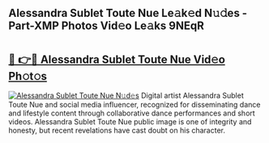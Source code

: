 ## Alessandra Sublet Toute Nue Le𝚊k𝚎d N𝚞𝚍es - Part-XMP Photos Vid𝚎o Le𝚊ks 9NEqR

# <h2><a href="http://fbaxw7j.evod.top/?m=Alessandra+Sublet+Toute+Nue">🔗 👉🔴 Alessandra Sublet Toute Nue Vid𝚎o Ph𝚘t𝚘s</a></h2>

[![Alessandra Sublet Toute Nue N𝚞d𝚎s](https://i.imgur.com/8V9OHl7.gif)](http://fbaxw7j.evod.top/?m=Alessandra+Sublet+Toute+Nue)
Digital artist Alessandra Sublet Toute Nue and social media influencer, recognized for disseminating dance and lifestyle content through collaborative dance performances and short videos. Alessandra Sublet Toute Nue public image is one of integrity and honesty, but recent revelations have cast doubt on his character. 
